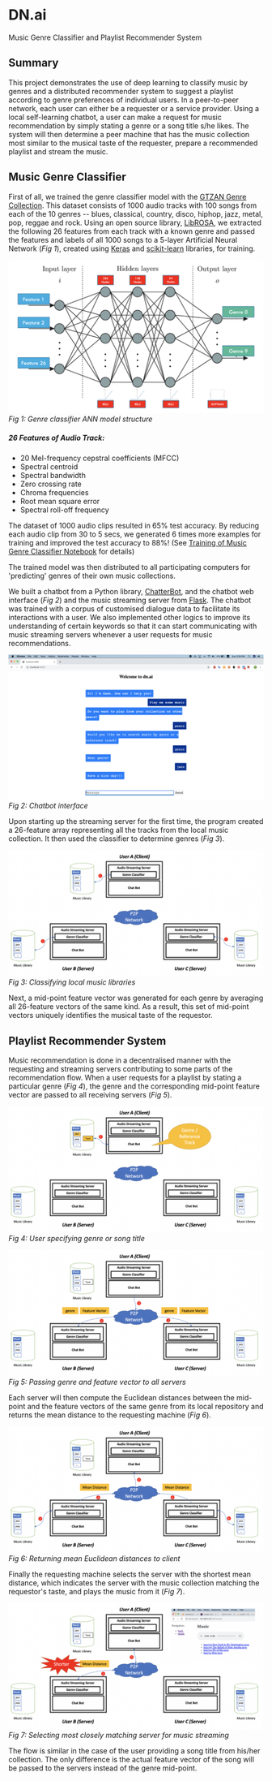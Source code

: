 # DN.ai
Music Genre Classifier and Playlist Recommender System

## Summary

This project demonstrates the use of deep learning to classify music by genres and a distributed recommender system to suggest a playlist according to genre preferences of individual users. In a peer-to-peer network, each user can either be a requester or a service provider. Using a local self-learning chatbot, a user can make a request for music recommendation by simply stating a genre or a song title s/he likes. The system will then determine a peer machine that has the music collection most similar to the musical taste of the requester, prepare a recommended playlist and stream the music.

## Music Genre Classifier

First of all, we trained the genre classifier model with the [GTZAN Genre Collection](http://marsyas.info/downloads/datasets.html). This dataset consists of 1000 audio tracks with 100 songs from each of the 10 genres -- blues, classical, country, disco, hiphop, jazz, metal, pop, reggae and rock. Using an open source library, [LibROSA](https://librosa.github.io/librosa/), we extracted the following 26 features from each track with a known genre and passed the features and labels of all 1000 songs to a 5-layer Artificial Neural Network (*Fig 1*), created using [Keras](https://keras.io/) and [scikit-learn](https://scikit-learn.org/stable/index.html) libraries, for training.

![GitHub Logo](/Images/genre%20classifier%20structure.png)
*Fig 1: Genre classifier ANN model structure*

##### 26 Features of Audio Track:
* 20 Mel-frequency cepstral coefficients (MFCC)
* Spectral centroid
* Spectral bandwidth
* Zero crossing rate
* Chroma frequencies
* Root mean square error
* Spectral roll-off frequency

The dataset of 1000 audio clips resulted in 65% test accuracy.  By reducing each audio clip from 30 to 5 secs, we generated 6 times more examples for training and improved the test accuracy to 88%! (See [Training of Music Genre Classifier Notebook](/Training%20of%20Music%20Genre%20Classifier.ipynb) for details)

The trained model was then distributed to all participating computers for 'predicting' genres of their own music collections.

We built a chatbot from a Python library, [ChatterBot](https://chatterbot.readthedocs.io/en/stable/index.html), and the chatbot web interface (*Fig 2*) and the music streaming server from [Flask](http://flask.pocoo.org/docs/1.0/). The chatbot was trained with a corpus of customised dialogue data to facilitate its interactions with a user. We also implemented other logics to improve its understanding of certain keywords so that it can start communicating with music streaming servers whenever a user requests for music recommendations.

![GitHub Logo](/Images/chatbot%20interface.png)
*Fig 2: Chatbot interface*

Upon starting up the streaming server for the first time, the program created a 26-feature array representing all the tracks from the local music collection. It then used the classifier to determine genres (*Fig 3*).

![GitHub Logo](/Images/classifying%20music%20library.png)
*Fig 3: Classifying local music libraries*

Next, a mid-point feature vector was generated for each genre by averaging all 26-feature vectors of the same kind. As a result, this set of mid-point vectors uniquely identifies the musical taste of the requestor.

## Playlist Recommender System

Music recommendation is done in a decentralised manner with the requesting and streaming servers contributing to some parts of the recommendation flow. When a user requests for a playlist by stating a particular genre (*Fig 4*), the genre and the corresponding mid-point feature vector are passed to all receiving servers (*Fig 5*).

![GitHub Logo](/Images/genre%20or%20reference%20track.png)
*Fig 4: User specifying genre or song title*

![GitHub Logo](/Images/passing%20genre%20and%20vector.png)
*Fig 5: Passing genre and feature vector to all servers*

Each server will then compute the Euclidean distances between the mid-point and the feature vectors of the same genre from its local repository and returns the mean distance to the requesting machine (*Fig 6*).

![GitHub Logo](/Images/euclidean%20distance.png)
*Fig 6: Returning mean Euclidean distances to client*

Finally the requesting machine selects the server with the shortest mean distance, which indicates the server with the music collection matching the requestor's taste, and plays the music from it (*Fig 7*).

![GitHub Logo](/Images/shortest%20distance.png)
*Fig 7: Selecting most closely matching server for music streaming*

The flow is similar in the case of the user providing a song title from his/her collection. The only difference is the actual feature vector of the song will be passed to the servers instead of the genre mid-point.
